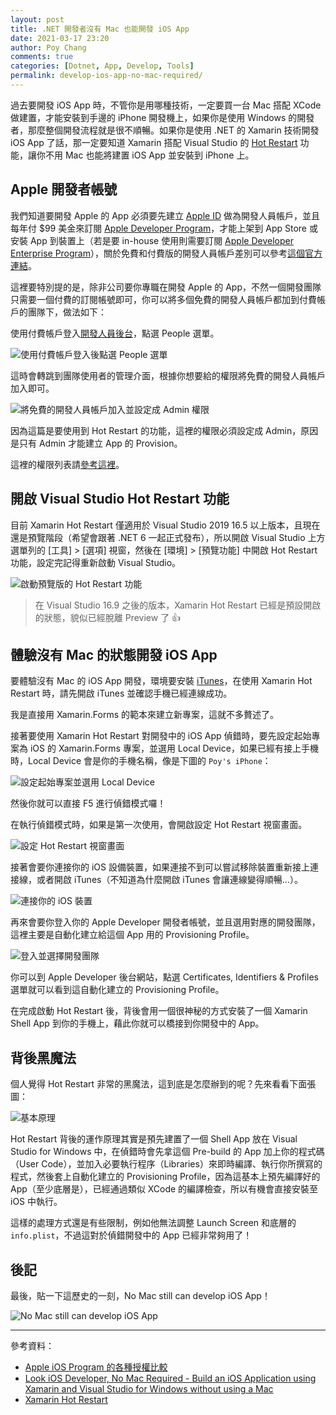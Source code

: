 ```yaml
---
layout: post
title: .NET 開發者沒有 Mac 也能開發 iOS App
date: 2021-03-17 23:20
author: Poy Chang
comments: true
categories: [Dotnet, App, Develop, Tools]
permalink: develop-ios-app-no-mac-required/
---
```


過去要開發 iOS App 時，不管你是用哪種技術，一定要買一台 Mac 搭配 XCode 做建置，才能安裝到手邊的 iPhone 開發機上，如果你是使用 Windows 的開發者，那麼整個開發流程就是很不順暢。如果你是使用 .NET 的 Xamarin 技術開發 iOS App 了話，那一定要知道 Xamarin 搭配 Visual Studio 的 [Hot Restart](https://docs.microsoft.com/zh-tw/xamarin/xamarin-forms/deploy-test/hot-restart) 功能，讓你不用 Mac 也能將建置 iOS App 並安裝到 iPhone 上。

## Apple 開發者帳號

我們知道要開發 Apple 的 App 必須要先建立 [Apple ID](https://appleid.apple.com/account) 做為開發人員帳戶，並且每年付 $99 美金來訂閱 [Apple Developer Program](https://developer.apple.com/programs/)，才能上架到 App Store 或安裝 App 到裝置上（若是要 in-house 使用則需要訂閱 [Apple Developer Enterprise Program](https://developer.apple.com/programs/enterprise/)），關於免費和付費版的開發人員帳戶差別可以參考[這個官方連結](https://developer.apple.com/support/compare-memberships/)。

這裡要特別提的是，除非公司要你專職在開發 Apple 的 App，不然一個開發團隊只需要一個付費的訂閱帳號即可，你可以將多個免費的開發人員帳戶都加到付費帳戶的團隊下，做法如下：

使用付費帳戶登入[開發人員後台](https://developer.apple.com/account/)，點選 People 選單。

![使用付費帳戶登入後點選 People 選單](https://i.imgur.com/FelNn5E.png)

這時會轉跳到團隊使用者的管理介面，根據你想要給的權限將免費的開發人員帳戶加入即可。

![將免費的開發人員帳戶加入並設定成 Admin 權限](https://i.imgur.com/hvMbwHZ.png)

因為這篇是要使用到 Hot Restart 的功能，這裡的權限必須設定成 Admin，原因是只有 Admin 才能建立 App 的 Provision。

這裡的權限列表請[參考這裡](https://developer.apple.com/support/roles/)。

## 開啟 Visual Studio Hot Restart 功能

目前 Xamarin Hot Restart 僅適用於 Visual Studio 2019 16.5 以上版本，且現在還是預覽階段（希望會跟著 .NET 6 一起正式發布），所以開啟 Visual Studio 上方選單列的 [工具] > [選項] 視窗，然後在 [環境] > [預覽功能] 中開啟 Hot Restart 功能，設定完記得重新啟動 Visual Studio。

![啟動預覽版的 Hot Restart 功能](https://i.imgur.com/vF5Dbs9.png)

>在 Visual Studio 16.9 之後的版本，Xamarin Hot Restart 已經是預設開啟的狀態，貌似已經脫離 Preview 了 👍

## 體驗沒有 Mac 的狀態開發 iOS App

要體驗沒有 Mac 的 iOS App 開發，環境要安裝 [iTunes](https://www.microsoft.com/zh-tw/p/itunes/9pb2mz1zmb1s)，在使用 Xamarin Hot Restart 時，請先開啟 iTunes 並確認手機已經連線成功。

我是直接用 Xamarin.Forms 的範本來建立新專案，這就不多贅述了。

接著要使用 Xamarin Hot Restart 對開發中的 iOS App 偵錯時，要先設定起始專案為 iOS 的 Xamarin.Forms 專案，並選用 Local Device，如果已經有接上手機時，Local Device 會是你的手機名稱，像是下圖的 `Poy's iPhone`：

![設定起始專案並選用 Local Device](https://i.imgur.com/wcxdiDT.png)

然後你就可以直接 F5 進行偵錯模式囉！

在執行偵錯模式時，如果是第一次使用，會開啟設定 Hot Restart 視窗畫面。

![設定 Hot Restart 視窗畫面](https://i.imgur.com/lkXSio4.png)

接著會要你連接你的 iOS 設備裝置，如果連接不到可以嘗試移除裝置重新接上連接線，或者開啟 iTunes（不知道為什麼開啟 iTunes 會讓連線變得順暢...）。

![連接你的 iOS 裝置](https://i.imgur.com/YpHlxEY.png)

再來會要你登入你的 Apple Developer 開發者帳號，並且選用對應的開發團隊，這裡主要是自動化建立給這個 App 用的 Provisioning Profile。

![登入並選擇開發團隊](https://i.imgur.com/pq3zVqB.png)

你可以到 Apple Developer 後台網站，點選 Certificates, Identifiers & Profiles 選單就可以看到這自動化建立的 Provisioning Profile。

在完成啟動 Hot Restart 後，背後會用一個很神秘的方式安裝了一個 Xamarin Shell App 到你的手機上，藉此你就可以橋接到你開發中的 App。

## 背後黑魔法

個人覺得 Hot Restart 非常的黑魔法，這到底是怎麼辦到的呢？先來看看下面張圖：

![基本原理](https://i.imgur.com/lQiQ5k1.png)

Hot Restart 背後的運作原理其實是預先建置了一個 Shell App 放在 Visual Studio for Windows 中，在偵錯時會先拿這個 Pre-build 的 App 加上你的程式碼（User Code），並加入必要執行程序（Libraries）來即時編譯、執行你所撰寫的程式，然後套上自動化建立的 Provisioning Profile，因為這基本上預先編譯好的 App（至少底層是），已經通過類似 XCode 的編譯檢查，所以有機會直接安裝至 iOS 中執行。

這樣的處理方式還是有些限制，例如他無法調整 Launch Screen 和底層的 `info.plist`，不過這對於偵錯開發中的 App 已經非常夠用了！

## 後記

最後，貼一下這歷史的一刻，No Mac still can develop iOS App！

![No Mac still can develop iOS App](https://i.imgur.com/XKv3GDs.png)

----------

參考資料：

* [Apple iOS Program 的各種授權比較](https://dotblogs.com.tw/ryannote/2016/03/02/230209)
* [Look iOS Developer, No Mac Required - Build an iOS Application using Xamarin and Visual Studio for Windows without using a Mac](https://nicksnettravels.builttoroam.com/ios-dev-no-mac/)
* [Xamarin Hot Restart](https://docs.microsoft.com/zh-tw/xamarin/xamarin-forms/deploy-test/hot-restart?WT.mc_id=DT-MVP-5003022)


